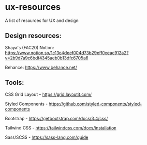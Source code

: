 # ux-resources
A list of resources for UX and design

## Design resources:

Shaya's (FAC20) Notion: https://www.notion.so/1c13c4deef004d73b29eff0ceac912a2?v=2b9d7a9c6bdf4345aeb0b13dfc6705a6

Behance: https://www.behance.net/

## Tools:

CSS Grid Layout – https://grid.layoutit.com/

Styled Components - https://github.com/styled-components/styled-components

Bootstrap - https://getbootstrap.com/docs/3.4/css/

Tailwind CSS - https://tailwindcss.com/docs/installation

Sass/SCSS - https://sass-lang.com/guide
